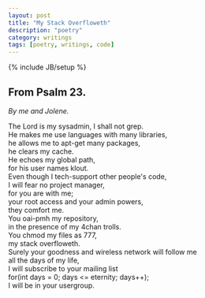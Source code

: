 ```yaml
---
layout: post
title: "My Stack Overfloweth"
description: "poetry"
category: writings
tags: [poetry, writings, code]
---
```

{% include JB/setup %}

From Psalm 23. 
--------------
_By me and Jolene._   
  
The Lord is my sysadmin, I shall not grep.  
He makes me use languages with many libraries,  
he allows me to apt-get many packages,  
he clears my cache.   
He echoes my global path,  
for his user names klout.  
Even though I tech-support other people's code,  
I will fear no project manager,  
for you are with me;  
your root access and your admin powers,  
they comfort me.  
You oai-pmh my repository,  
in the presence of my 4chan trolls.  
You chmod my files as 777,  
my stack overfloweth.  
Surely your goodness and wireless network will follow me  
all the days of my life,  
I will subscribe to your mailing list  
for(int days = 0; days <= eternity; days++);  
I will be in your usergroup.   

